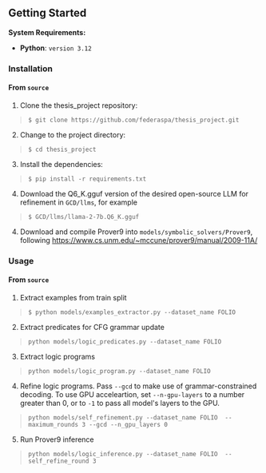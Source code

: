 ##  Getting Started

**System Requirements:**

* **Python**: `version 3.12`

###  Installation

<h4>From <code>source</code></h4>

1. Clone the thesis_project repository:
>
> ```console
> $ git clone https://github.com/federaspa/thesis_project.git
> ```
>
2. Change to the project directory:
> ```console
> $ cd thesis_project
> ```
>
3. Install the dependencies:
> ```console
> $ pip install -r requirements.txt
> ```
4. Download the Q6_K.gguf version of the desired open-source LLM for refinement in `GCD/llms`, for example
>```console
>$ GCD/llms/llama-2-7b.Q6_K.gguf
>```
4. Download and compile Prover9 into `models/symbolic_solvers/Prover9`, following https://www.cs.unm.edu/~mccune/prover9/manual/2009-11A/

###  Usage

<h4>From <code>source</code></h4>

1. Extract examples from train split
> ```console
> $ python models/examples_extractor.py --dataset_name FOLIO
> ```
2. Extract predicates for CFG grammar update
> ```console
> python models/logic_predicates.py --dataset_name FOLIO
> ```
3. Extract logic programs
> ```console
> python models/logic_program.py --dataset_name FOLIO
> ```
4. Refine logic programs. Pass `--gcd` to make use of grammar-constrained decoding. To use GPU acceleartion, set `--n-gpu-layers` to a number greater than 0, or to `-1` to pass all model's layers to the GPU.
> ```console
> python models/self_refinement.py --dataset_name FOLIO  --maximum_rounds 3 --gcd --n_gpu_layers 0
> ```
5. Run Prover9 inference 
> ```console
> python models/logic_inference.py --dataset_name FOLIO  --self_refine_round 3 
> ```

